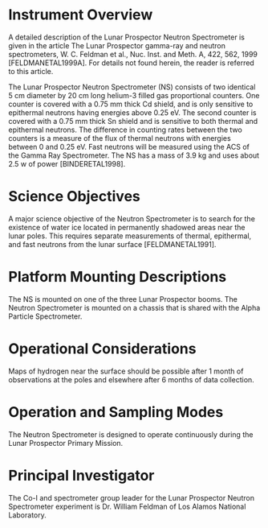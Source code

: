 
 
Instrument Overview
===================
 
A detailed description of the Lunar Prospector Neutron Spectrometer is
given in the article The Lunar Prospector gamma-ray and neutron
spectrometers, W. C. Feldman et al., Nuc. Inst. and Meth. A, 422, 562,
1999 [FELDMANETAL1999A]. For details not found herein, the reader is
referred to this article.
 
The Lunar Prospector Neutron Spectrometer (NS) consists of two
identical 5 cm diameter by 20 cm long helium-3 filled gas proportional
counters.  One counter is covered with a 0.75 mm thick Cd shield, and
is only sensitive to epithermal neutrons having energies above 0.25
eV.  The second counter is covered with a 0.75 mm thick Sn shield and
is sensitive to both thermal and epithermal neutrons.  The difference
in counting rates between the two counters is a measure of the flux of
thermal neutrons with energies between 0 and 0.25 eV.  Fast neutrons
will be measured using the ACS of the Gamma Ray Spectrometer. The NS
has a mass of 3.9 kg and uses about 2.5 w of power [BINDERETAL1998].
 
Science Objectives
==================
 
A major science objective of the Neutron Spectrometer is to search for
the existence of water ice located in permanently shadowed areas near
the lunar poles.  This requires separate measurements of thermal,
epithermal, and fast neutrons from the lunar surface [FELDMANETAL1991].
 
Platform Mounting Descriptions
==============================
 
The NS is mounted on one of the three Lunar Prospector booms. The
Neutron Spectrometer is mounted on a chassis that is shared with the
Alpha Particle Spectrometer.
 
Operational Considerations
==========================
 
Maps of hydrogen near the surface should be possible after 1 month of
observations at the poles and elsewhere after 6 months of data
collection.
 
Operation and Sampling Modes
============================
 
The Neutron Spectrometer is designed to operate continuously during
the Lunar Prospector Primary Mission.
 
Principal Investigator
======================
 
The Co-I and spectrometer group leader for the Lunar Prospector
Neutron Spectrometer experiment is Dr. William Feldman of Los Alamos
National Laboratory.

        